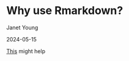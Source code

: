 Why use Rmarkdown?
================
Janet Young

2024-05-15

[This](https://intro2r.com/why-use-r-markdown.html#) might help
